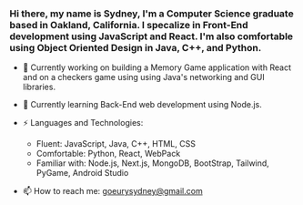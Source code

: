 ### Hi there, my name is Sydney, I'm a Computer Science graduate based in Oakland, California. I specalize in Front-End development using JavaScript and React. I'm also comfortable using Object Oriented Design in Java, C++, and Python. 

- 🔭 Currently working on building a Memory Game application with React and on a checkers game using using Java's networking and GUI libraries.
- 🌱 Currently learning Back-End web development using Node.js.
- ⚡ Languages and Technologies:
    - Fluent: JavaScript, Java, C++, HTML, CSS
    - Comfortable: Python, React, WebPack
    - Familiar with: Node.js, Next.js, MongoDB, BootStrap, Tailwind, PyGame, Android Studio
 
 - 📫 How to reach me: goeurysydney@gmail.com
 
<!--
**Levrairagazzo/Levrairagazzo** is a ✨ _special_ ✨ repository because its `README.md` (this file) appears on your GitHub profile.

Here are some ideas to get you started:

- 🔭 I’m currently working on building a Memory Game application with React
- 🌱 I’m currently learning back-end web development and networking in Java.
- 📫 How to reach me: goeurysydney@gmail.com
- ⚡ Technologies:
    - Very comfortable: JavaScript, Java, C++, HTML, CSS
    - Decently comfortable: Python, React, WebPack
    - Familiar with: Node.js, Next.js, MongoDB, BootStrap, Tailwind, PyGame, Android Studio
    More 
-->
